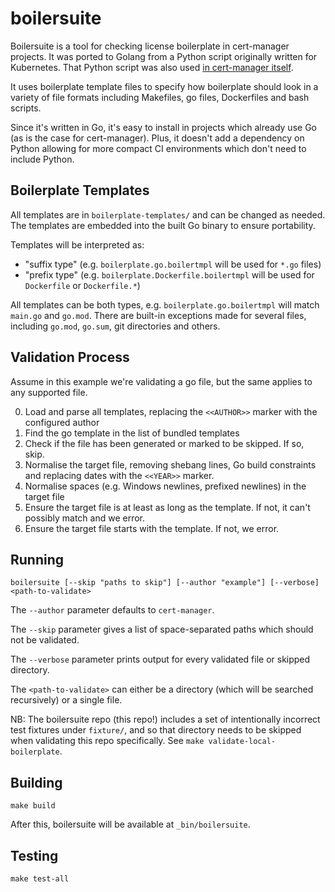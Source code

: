 # boilersuite

Boilersuite is a tool for checking license boilerplate in cert-manager projects. It was ported to Golang from a Python script originally written for Kubernetes. That Python script was also used [in cert-manager itself](https://github.com/cert-manager/cert-manager/blob/v1.11.0/hack/verify_boilerplate.py).

It uses boilerplate template files to specify how boilerplate should look in a variety of file formats including Makefiles, go files, Dockerfiles and bash scripts.

Since it's written in Go, it's easy to install in projects which already use Go (as is the case for cert-manager). Plus, it doesn't add a dependency on Python allowing for more compact CI environments which don't need to include Python.

## Boilerplate Templates

All templates are in `boilerplate-templates/` and can be changed as needed. The templates are embedded into the built Go binary to ensure portability.

Templates will be interpreted as:

- "suffix type" (e.g. `boilerplate.go.boilertmpl` will be used for `*.go` files)
- "prefix type" (e.g. `boilerplate.Dockerfile.boilertmpl` will be used for `Dockerfile` or `Dockerfile.*`)

All templates can be both types, e.g. `boilerplate.go.boilertmpl` will match `main.go` and `go.mod`. There are built-in
exceptions made for several files, including `go.mod`, `go.sum`, git directories and others.

## Validation Process

Assume in this example we're validating a go file, but the same applies to any supported file.

0. Load and parse all templates, replacing the `<<AUTHOR>>` marker with the configured author
1. Find the go template in the list of bundled templates
2. Check if the file has been generated or marked to be skipped. If so, skip.
3. Normalise the target file, removing shebang lines, Go build constraints and replacing dates with the `<<YEAR>>` marker.
4. Normalise spaces (e.g. Windows newlines, prefixed newlines) in the target file
5. Ensure the target file is at least as long as the template. If not, it can't possibly match and we error.
6. Ensure the target file starts with the template. If not, we error.

## Running

```console
boilersuite [--skip "paths to skip"] [--author "example"] [--verbose] <path-to-validate>
```

The `--author` parameter defaults to `cert-manager`.

The `--skip` parameter gives a list of space-separated paths which should not be validated.

The `--verbose` parameter prints output for every validated file or skipped directory.

The `<path-to-validate>` can either be a directory (which will be searched recursively) or a single file.

NB: The boilersuite repo (this repo!) includes a set of intentionally incorrect test fixtures under `fixture/`,
and so that directory needs to be skipped when validating this repo specifically. See `make validate-local-boilerplate`.

## Building

```console
make build
```

After this, boilersuite will be available at `_bin/boilersuite`.

## Testing

```console
make test-all
```
